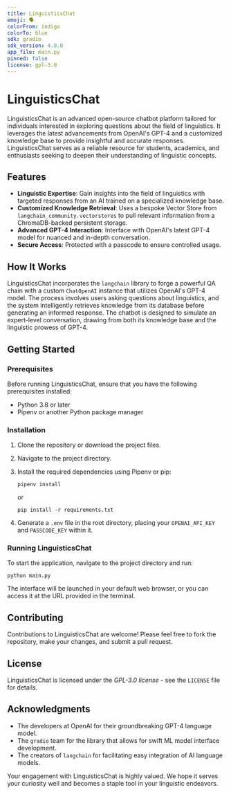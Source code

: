 ```yaml
---
title: LinguisticsChat
emoji: 🗣️
colorFrom: indigo
colorTo: blue
sdk: gradio
sdk_version: 4.8.0
app_file: main.py
pinned: false
license: gpl-3.0
---
```


# LinguisticsChat

LinguisticsChat is an advanced open-source chatbot platform tailored for individuals interested in exploring questions about the field of linguistics. It leverages the latest advancements from OpenAI's GPT-4 and a customized knowledge base to provide insightful and accurate responses. LinguisticsChat serves as a reliable resource for students, academics, and enthusiasts seeking to deepen their understanding of linguistic concepts.

## Features

- **Linguistic Expertise**: Gain insights into the field of linguistics with targeted responses from an AI trained on a specialized knowledge base.
- **Customized Knowledge Retrieval**: Uses a bespoke Vector Store from `langchain_community.vectorstores` to pull relevant information from a ChromaDB-backed persistent storage.
- **Advanced GPT-4 Interaction**: Interface with OpenAI's latest GPT-4 model for nuanced and in-depth conversation.
- **Secure Access**: Protected with a passcode to ensure controlled usage.

## How It Works

LinguisticsChat incorporates the `langchain` library to forge a powerful QA chain with a custom `ChatOpenAI` instance that utilizes OpenAI's GPT-4 model. The process involves users asking questions about linguistics, and the system intelligently retrieves knowledge from its database before generating an informed response. The chatbot is designed to simulate an expert-level conversation, drawing from both its knowledge base and the linguistic prowess of GPT-4.

## Getting Started

### Prerequisites

Before running LinguisticsChat, ensure that you have the following prerequisites installed:
- Python 3.8 or later
- Pipenv or another Python package manager

### Installation

1. Clone the repository or download the project files.
2. Navigate to the project directory.
3. Install the required dependencies using Pipenv or pip:

   ```
   pipenv install
   ```
   or
   ```
   pip install -r requirements.txt
   ```

4. Generate a `.env` file in the root directory, placing your `OPENAI_API_KEY` and `PASSCODE_KEY` within it.

### Running LinguisticsChat

To start the application, navigate to the project directory and run:

```
python main.py
```

The interface will be launched in your default web browser, or you can access it at the URL provided in the terminal.

## Contributing

Contributions to LinguisticsChat are welcome! Please feel free to fork the repository, make your changes, and submit a pull request.

## License

LinguisticsChat is licensed under the *GPL-3.0 license* - see the `LICENSE` file for details.

## Acknowledgments

- The developers at OpenAI for their groundbreaking GPT-4 language model.
- The `gradio` team for the library that allows for swift ML model interface development.
- The creators of `langchain` for facilitating easy integration of AI language models.

Your engagement with LinguisticsChat is highly valued. We hope it serves your curiosity well and becomes a staple tool in your linguistic endeavors.
